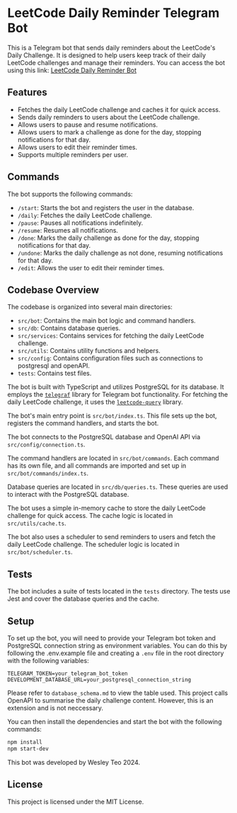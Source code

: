 # LeetCode Daily Reminder Telegram Bot

This is a Telegram bot that sends daily reminders about the LeetCode's Daily Challenge. It is designed to help users keep track of their daily LeetCode challenges and manage their reminders.
You can access the bot using this link: [LeetCode Daily Reminder Bot](https://t.me/leetcode_daily_reminder_bot)

## Features

- Fetches the daily LeetCode challenge and caches it for quick access.
- Sends daily reminders to users about the LeetCode challenge.
- Allows users to pause and resume notifications.
- Allows users to mark a challenge as done for the day, stopping notifications for that day.
- Allows users to edit their reminder times.
- Supports multiple reminders per user.

## Commands

The bot supports the following commands:

- `/start`: Starts the bot and registers the user in the database.
- `/daily`: Fetches the daily LeetCode challenge.
- `/pause`: Pauses all notifications indefinitely.
- `/resume`: Resumes all notifications.
- `/done`: Marks the daily challenge as done for the day, stopping notifications for that day.
- `/undone`: Marks the daily challenge as not done, resuming notifications for that day.
- `/edit`: Allows the user to edit their reminder times.

## Codebase Overview

The codebase is organized into several main directories:

- `src/bot`: Contains the main bot logic and command handlers.
- `src/db`: Contains database queries.
- `src/services`: Contains services for fetching the daily LeetCode challenge.
- `src/utils`: Contains utility functions and helpers.
- `src/config`: Contains configuration files such as connections to postgresql and openAPI.
- `tests`: Contains test files.

The bot is built with TypeScript and utilizes PostgreSQL for its database. It employs the [`telegraf`](https://www.npmjs.com/package/telegraf) library for Telegram bot functionality. For fetching the daily LeetCode challenge, it uses the [`leetcode-query`](https://www.npmjs.com/package/leetcode-query) library.

The bot's main entry point is `src/bot/index.ts`. This file sets up the bot, registers the command handlers, and starts the bot.

The bot connects to the PostgreSQL database and OpenAI API via `src/config/connection.ts`.

The command handlers are located in `src/bot/commands`. Each command has its own file, and all commands are imported and set up in `src/bot/commands/index.ts`.

Database queries are located in `src/db/queries.ts`. These queries are used to interact with the PostgreSQL database.

The bot uses a simple in-memory cache to store the daily LeetCode challenge for quick access. The cache logic is located in `src/utils/cache.ts`.

The bot also uses a scheduler to send reminders to users and fetch the daily LeetCode challenge. The scheduler logic is located in `src/bot/scheduler.ts`.

## Tests

The bot includes a suite of tests located in the `tests` directory. The tests use Jest and cover the database queries and the cache.

## Setup

To set up the bot, you will need to provide your Telegram bot token and PostgreSQL connection string as environment variables. You can do this by following the .env.example file and creating a `.env` file in the root directory with the following variables:

```
TELEGRAM_TOKEN=your_telegram_bot_token
DEVELOPMENT_DATABASE_URL=your_postgresql_connection_string
```

Please refer to `database_schema.md` to view the table used. This project calls OpenAPI to summarise the daily challenge content. However, this is an extension and is not neccessary.

You can then install the dependencies and start the bot with the following commands:

```bash
npm install
npm start-dev
```

This bot was developed by Wesley Teo 2024.

## License

This project is licensed under the MIT License.
